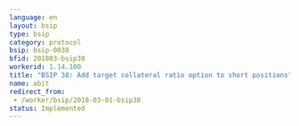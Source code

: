 ```yaml
---
language: en
layout: bsip
type: bsip
category: protocol
bsip: bsip-0038
bfid: 201803-bsip38
workerid: 1.14.100
title: "BSIP 38: Add target collateral ratio option to short positions"
name: abit
redirect_from: 
 - /worker/bsip/2018-03-01-bsip38
status: Implemented
---
```

